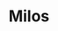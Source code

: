 ---
image: /images/places/place8.jpg
img: "/images/places/place/place-big.jpg"
center_name: "Places"
title: "Milos"
weight: "800"
size: "3"
display: "display"
---